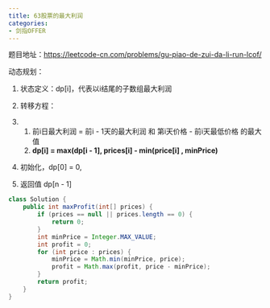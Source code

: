 ```yaml
---
title: 63股票的最大利润
categories: 
- 剑指OFFER
---
```


题目地址：https://leetcode-cn.com/problems/gu-piao-de-zui-da-li-run-lcof/

动态规划：

1. 状态定义：dp[i]，代表以i结尾的子数组最大利润
2. 转移方程：

1. 1. 前i日最大利润 = 前i - 1天的最大利润 和 第i天价格 - 前i天最低价格 的最大值
   2. **dp[i] = max(dp[i - 1], prices[i] - min(price[i] , minPrice)**

1. 初始化，dp[0] = 0,
2. 返回值 dp[n - 1]

```java
class Solution {
    public int maxProfit(int[] prices) {
        if (prices == null || prices.length == 0) {
            return 0;
        }
        int minPrice = Integer.MAX_VALUE;
        int profit = 0;
        for (int price : prices) {
            minPrice = Math.min(minPrice, price);
            profit = Math.max(profit, price - minPrice);
        }
        return profit;
    }
}
```

